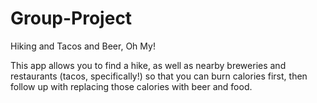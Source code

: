 # Group-Project
Hiking and Tacos and Beer, Oh My!

This app allows you to find a hike, as well as nearby breweries and restaurants (tacos, specifically!) so that you can burn calories first, then follow up with replacing those calories with beer and food.
